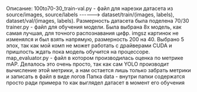 Описание:
100to70-30_train-val.py - файл для нарезки датасета из source/images, source/labels  ------> dataset/train/(images, labels), dataset/val/(images, labels). Размерность датасета была поделена 70/30
trainer.py - файл для обучения модели. Была выбрана 8x модель, как самая лучшая, для точного распознавания цифр. imgsz картинок не изменялся и был взять напрямую, размерность 200 на 40. Выбрано 5 эпох, так как мой комп не может работать с драйверами CUDA и пришлость ждать пока модель обучится на процессоре.
map_evaluator.py - файл в котором производилась оценка по метрике mAP. Делалось это очень просто, так как сам YOLO производит вычисление этой метрики, а нам остается лишь только забрать метрики и записать в файл в виде логов
Папка data - внутри папки содержатся просто ради примера то как выглядел датасет в момент его обучения
